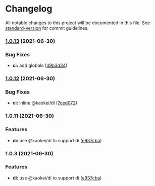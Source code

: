 # Changelog

All notable changes to this project will be documented in this file. See [standard-version](https://github.com/conventional-changelog/standard-version) for commit guidelines.

### [1.0.13](https://github.com/kaokei/use-vue-service/compare/v1.0.12...v1.0.13) (2021-06-30)


### Bug Fixes

* **ci:** add globals ([49b3d34](https://github.com/kaokei/use-vue-service/commit/49b3d3408d2caeaa767195551e7c152cd97cbff6))

### [1.0.12](https://github.com/kaokei/use-vue-service/compare/v1.0.11...v1.0.12) (2021-06-30)


### Bug Fixes

* **ci:** inline @kaokei/di ([7ced072](https://github.com/kaokei/use-vue-service/commit/7ced07291f45cd380f26da96a650a8581c9e6c8e))

### 1.0.11 (2021-06-30)


### Features

* **di:** use @kaokei/di to support di ([e937cba](https://github.com/kaokei/use-vue-service/commit/e937cba4379ec87a3b139a6132509b5216409c09))

### 1.0.3 (2021-06-30)


### Features

* **di:** use @kaokei/di to support di ([e937cba](https://github.com/kaokei/use-vue-service/commit/e937cba4379ec87a3b139a6132509b5216409c09))
